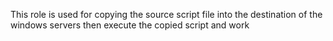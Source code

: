 This role is used for 
copying the source script file into the destination of the windows servers
then execute the copied script and work
